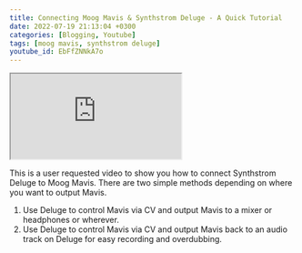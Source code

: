 ```yaml
---
title: Connecting Moog Mavis & Synthstrom Deluge - A Quick Tutorial
date: 2022-07-19 21:13:04 +0300
categories: [Blogging, Youtube]
tags: [moog mavis, synthstrom deluge]
youtube_id: EbFfZNNkA7o
---
```



<div class="embed-responsive embed-responsive-16by9" >
    <iframe class="embed-responsive-item"  src="https://www.youtube.com/embed/{{ page.youtube_id }}"></iframe>
</div>

This is a user requested video to show you how to connect Synthstrom Deluge to Moog Mavis. 
There are two simple methods depending on where you want to output Mavis.

1) Use Deluge to control Mavis via CV and output Mavis to a mixer or headphones or wherever.
2) Use Deluge to control Mavis via CV and output Mavis back to an audio track on Deluge for easy recording and overdubbing.